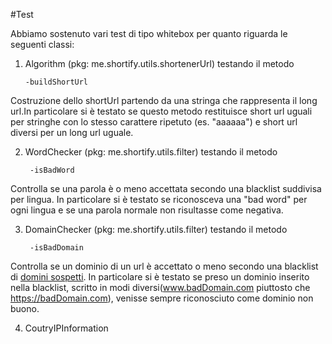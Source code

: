 #Test


Abbiamo sostenuto vari test di tipo whitebox per quanto riguarda le seguenti classi:


1.  Algorithm (pkg: me.shortify.utils.shortenerUrl) testando il metodo 
				
		-buildShortUrl 
Costruzione dello shortUrl partendo da una stringa che rappresenta il long url.In particolare si è testato se questo metodo restituisce short url uguali per stringhe con lo stesso carattere ripetuto (es. "aaaaaa") e short url diversi per un long url uguale.

2. WordChecker (pkg: me.shortify.utils.filter) testando il metodo
		
		-isBadWord
Controlla se una parola è o meno accettata secondo una blacklist suddivisa per lingua. In particolare si è testato se riconosceva una "bad word" per ogni lingua e se una parola normale non risultasse come negativa.

3. DomainChecker (pkg: me.shortify.utils.filter) testando il metodo

		-isBadDomain
Controlla se un dominio di un url è accettato o meno secondo una blacklist di [domini sospetti](https://isc.sans.edu/suspicious_domains.html). In particolare si è testato se preso un dominio inserito nella blacklist, scritto in modi diversi(www.badDomain.com piuttosto che https://badDomain.com), venisse sempre riconosciuto come dominio non buono. 

4. CoutryIPInformation 
					